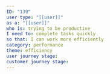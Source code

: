 ```yaml
---
ID: "139"
user type: "[[user]]"
as a: "[[user]]"
who is: trying to be productive
I need to: complete tasks quickly
so that: I can work more efficiently
category: performance
theme: efficiency
user journey stage:
customer journey stage:
---
```

